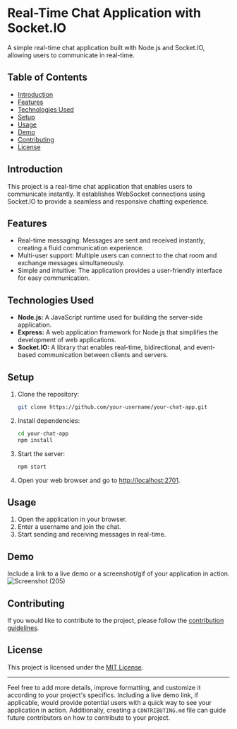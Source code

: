 # Real-Time Chat Application with Socket.IO

A simple real-time chat application built with Node.js and Socket.IO, allowing users to communicate in real-time.

## Table of Contents

- [Introduction](#introduction)
- [Features](#features)
- [Technologies Used](#technologies-used)
- [Setup](#setup)
- [Usage](#usage)
- [Demo](#demo)
- [Contributing](#contributing)
- [License](#license)

## Introduction

This project is a real-time chat application that enables users to communicate instantly. It establishes WebSocket connections using Socket.IO to provide a seamless and responsive chatting experience.

## Features

- Real-time messaging: Messages are sent and received instantly, creating a fluid communication experience.
- Multi-user support: Multiple users can connect to the chat room and exchange messages simultaneously.
- Simple and intuitive: The application provides a user-friendly interface for easy communication.

## Technologies Used

- **Node.js:** A JavaScript runtime used for building the server-side application.
- **Express:** A web application framework for Node.js that simplifies the development of web applications.
- **Socket.IO:** A library that enables real-time, bidirectional, and event-based communication between clients and servers.

## Setup

1. Clone the repository:

   ```bash
   git clone https://github.com/your-username/your-chat-app.git
   ```

2. Install dependencies:

   ```bash
   cd your-chat-app
   npm install
   ```

3. Start the server:

   ```bash
   npm start
   ```

4. Open your web browser and go to [http://localhost:2701](http://localhost:2701).

## Usage

1. Open the application in your browser.
2. Enter a username and join the chat.
3. Start sending and receiving messages in real-time.

## Demo

Include a link to a live demo or a screenshot/gif of your application in action.
![Screenshot (205)](https://github.com/RIOLOG/Socket.io-with-NodeJs/assets/84015430/397a3716-8ce0-40e2-9df3-6fa86ab4861d)


## Contributing

If you would like to contribute to the project, please follow the [contribution guidelines](CONTRIBUTING.md).

## License

This project is licensed under the [MIT License](LICENSE).

---

Feel free to add more details, improve formatting, and customize it according to your project's specifics. Including a live demo link, if applicable, would provide potential users with a quick way to see your application in action. Additionally, creating a `CONTRIBUTING.md` file can guide future contributors on how to contribute to your project.
